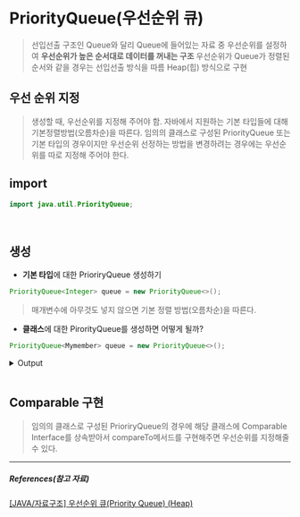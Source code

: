 # PriorityQueue(우선순위 큐)
> 선입선출 구조인 Queue와 달리
> Queue에 들어있는 자료 중 우선순위를 설정하여 **우선순위가 높은 순서대로 데이터를 꺼내는 구조**
> 우선순위가 Queue가 정렬된 순서와 같을 경우는 선입선출 방식을 따름
> Heap(힙) 방식으로 구현

## 우선 순위 지정
> 생성할 때, 우선순위를 지정해 주어야 함.
> 자바에서 지원하는 기본 타입들에 대해 기본정렬방법(오름차순)을 따른다.
> 임의의 클래스로 구성된 PriorityQueue 또는 기본 타입의 경우이지만 우선순위 선정하는 방법을 변경하려는 경우에는 우선순위를 따로 지정해 주어야 한다.

## import 
```java
import java.util.PriorityQueue;
```
<br>

## 생성

- **기본 타입**에 대한 PrioriryQueue 생성하기
```java
PriorityQueue<Integer> queue = new PriorityQueue<>();
```
> 매개변수에 아무것도 넣지 않으면 기본 정렬 방법(오름차순)을 따른다.

  - **클래스**에 대한 PirorityQueue를 생성하면 어떻게 될까?
  ```java
  PriorityQueue<Mymember> queue = new PriorityQueue<>();
  ```
  <details>
    <summary>Output</summary>

    ```
    MyClass.java:5: error: cannot find symbol
        PriorityQueue<MyMember> queue = new PriorityQueue<>();
                      ^
      symbol:   class MyMember
      location: class MyClass
    1 error
    ```
  </details>
<br>

## Comparable 구현
> 임의의 클래스로 구성된 PrioriryQueue의 경우에 해당 클래스에 Comparable Interface를 상속받아서  compareTo메서드를 구현해주면 우선순위를 지정해줄 수 있다.
>
> 

---

##### References(참고 자료)
[[JAVA/자료구조] 우선순위 큐(Priority Queue) (Heap)](https://innovation123.tistory.com/112)  
